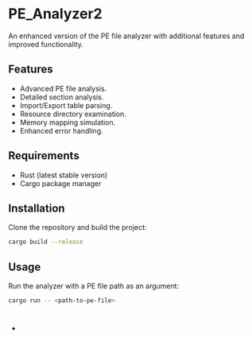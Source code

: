 # PE_Analyzer2

An enhanced version of the PE file analyzer with additional features and improved functionality.

## Features

- Advanced PE file analysis.
- Detailed section analysis.
- Import/Export table parsing.
- Resource directory examination.
- Memory mapping simulation.
- Enhanced error handling.

## Requirements

- Rust (latest stable version)
- Cargo package manager

## Installation

Clone the repository and build the project:

```bash
cargo build --release
```

## Usage

Run the analyzer with a PE file path as an argument:

```bash
cargo run -- <path-to-pe-file>
```

# 

* 